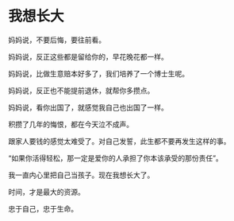 # 我想长大


妈妈说，不要后悔，要往前看。

妈妈说，反正这些都是留给你的，早花晚花都一样。

妈妈说，比做生意赔本好多了，我们培养了一个博士生呢。

妈妈说，反正也不能提前退休，就帮你多攒点。

妈妈说，看你出国了，就感觉我自己也出国了一样。

积攒了几年的悔恨，都在今天泣不成声。

跟家人要钱的感觉太难受了。对自己发誓，此生都不要再发生这样的事。

“如果你活得轻松，那一定是爱你的人承担了你本该承受的那份责任”。

我一直内心里把自己当孩子。现在我想长大了。

时间，才是最大的资源。

忠于自己，忠于生命。

